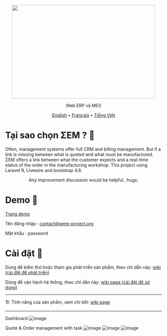 <p align="center">
  <img width="460" height="300" src="https://user-images.githubusercontent.com/75578469/127404015-3706b77f-dea3-4acb-a722-06f483de95a9.png">
</p>

<p align="center">Web ERP và MES</p>

<p align="center">
  <a href="https://github.com/SMEWebify/WebErpMesv2/blob/WEM-2.0/README.md">English</a> •
  <a href="https://github.com/SMEWebify/WebErpMesv2/blob/WEM-2.0/docs/README.fr.md">Français</a> •
  <a href="https://github.com/SMEWebify/WebErpMesv2/blob/WEM-2.0/docs/README.vi.md">Tiếng Việt</a>
</p>

# Tại sao chọn ΣEM ? :monocle_face:

Often, management systems offer full CRM and billing management. But if a link is missing between what is quoted and what must be manufactured. ΣEM offers a link between what the customer expects and a real-time status of the order in the manufacturing workshop. This project using Laravel 9, Livewire and bootstrap 4.6.


<p align="center">Any improvement discussion would be helpful. :hugs:</p>

# Demo :eyes:

[Trang demo](http://demo.wem-project.org) 

Tên đăng nhập : contact@wem-project.org

Mật khẩu : password

# Cài đặt :construction_worker:
Dùng để kiểm thử hoặc tham gia phát triển sản phẩm, theo chỉ dẫn này: [wiki (cài đặt để phát triển)](https://github.com/SMEWebify/WebErpMesv2/wiki/Installation-Steps-(for-dev))

Dùng để vận hành hệ thống, theo chỉ dẫn này:  [wiki page (cài đặt để sử dụng)](https://github.com/SMEWebify/WebErpMesv2/wiki/Installation-Steps-(for-production))

-----------------

:building_construction: Tính năng của sản phẩm, xem chi tiết: [wiki page](https://github.com/SMEWebify/WebErpMesv2/wiki/Features)
  
-----------------
Dashboard
![image](https://github.com/SMEWebify/WebErpMesv2/assets/75578469/07840f20-081d-47d3-b892-14f86b5ecc44)


Quote & Order management with task
![image](https://user-images.githubusercontent.com/75578469/164035570-33da9040-7df4-4551-bb69-7ec88e80673b.png)
![image](https://user-images.githubusercontent.com/75578469/164035711-504ac598-9385-486b-98f0-87a6a0a3b24a.png)
![image](https://user-images.githubusercontent.com/75578469/177055327-68b3ba66-163d-4838-9ced-e1c6944ecbd1.png)




